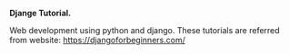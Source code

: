 <b>Djange Tutorial.</b>

Web development using python and django. 
These tutorials are referred from website: https://djangoforbeginners.com/

